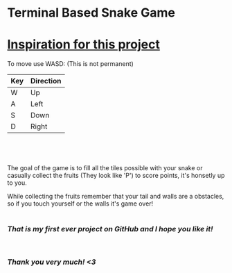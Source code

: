 # Terminal Based Snake Game

# [Inspiration for this project]("https://github.com/NevilleBulmer/Terminal-Based-Snake-Game-In-CPP" "Created by NevilleBulmer")

To move use WASD: (This is not permanent)

|Key|Direction|
|---|---------|
| W |   Up    |
| A |  Left   |
| S |  Down   |
| D |  Right  |
<br>

#

The goal of the game is to fill all the tiles possible with your snake or
casually collect the fruits (They look like 'P') to score points,
it's honsetly up to you.


While collecting the fruits remember that your tail and walls are a obstacles,
so if you touch yourself or the walls it's game over!

#

### **_That is my first ever project on GitHub and I hope you like it!_**

<br>

### **_Thank you very much! <3_**

